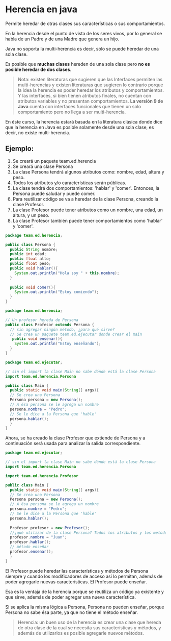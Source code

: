 # Herencia en java
Permite heredar de otras clases sus características o sus comportamientos.

En la herencia desde el punto de vista de los seres vivos, por lo general se habla de un Padre y de una Madre que genera un hijo.

Java no soporta la multi-herencia es decir, sólo se puede heredar de una sola clase.

Es posible que **muchas clases** hereden de una sola clase pero **no es posible heredar de dos clases**.

> Nota: existen literaturas que sugieren que las Interfaces permiten las multi-herencias y existen literaturas que sugieren lo contrario porque la idea la herencia es poder heredar los atributos y comportamientos. 
> Y las interfaces, si bien tienen atributos finales, no cuentan con atributos variables y no presentan comportamientos. 
> **La versión 9 de Java** cuenta con interfaces funcionales que tienen un solo comportamiento pero no llega a ser multi-herencia.

En éste curso, la herencia estará basada en la literatura clásica donde dice que la herencia en Java es posible solamente desde una sola clase, es decir, no existe multi-herencia.

## Ejemplo:

1. Se creará un paquete team.ed.herencia
2. Se creará una clase Persona
3. La clase Persona tendrá algunos atributos como: nombre, edad, altura y peso.
4. Todos los atributos y/o características serán públicas.
5. La clase tendrá dos comportamientos: 'hablar' y 'comer'. Entonces, la Persona puede saludar y puede comer.
6. Para reutilizar código se va a heredar de la clase Persona, creando la clase Profesor.
7. La clase Profesor puede tener atributos como un nombre, una edad, un altura, y un peso.
8. La clase Profesor también puede tener comportamientos como 'hablar' y 'comer'.

```java
package team.ed.herencia;

public class Persona {
  public String nombre;
  public int edad;
  public float alto;
  public float peso;
  public void hablar(){
    System.out.println("Hola soy " + this.nombre);
  }
  
  public void comer(){
    System.out.println("Estoy comiendo");
  }
}
```
```java
package team.ed.herencia;

// Un profesor hereda de Persona
public class Profesor extends Persona {
  // sin agregar ningún método, ¿para qué sirve?
  // Se crea un paquete team.ed.ejecutar donde crear el main
   public void ensenar(){
    System.out.println("Estoy enseñando"); 
  }
}
```
```java
package team.ed.ejecutar;

// sin el import la clase Main no sabe dónde está la clase Persona
import team.ed.herencia.Persona 

public class Main {
  public static void main(String[] args){
  // Se crea una Persona
  Persona persona = new Persona();
  // A ésa persona se le agrega un nombre
  persona.nombre = "Pedro";
  // Se le dice a la Persona que 'hable'
  persona.hablar(); 
  }
}
```
Ahora, se ha creado la clase Profesor que extiende de Persona y a continuación será usada para analizar la salida correspondiente.

```java
package team.ed.ejecutar;

// sin el import la clase Main no sabe dónde está la clase Persona
import team.ed.herencia.Persona 

import team.ed.herencia.Profesor

public class Main {
  public static void main(String[] args){
  // Se crea una Persona
  Persona persona = new Persona();
  // A ésa persona se le agrega un nombre
  persona.nombre = "Pedro";
  // Se le dice a la Persona que 'hable'
  persona.hablar(); 
  
  Profesor profesor = new Profesor();
  //¿qué utilizar de la clase Persona? Todos los atributos y los métodos son públicos
  profesor.nombre = "Juan";
  profesor.hablar();
  // método enseñar
  profesor.ensenar();
  }
}
```
El Profesor puede heredar las características y métodos de Persona siempre y cuando los modificadores de acceso así lo permitan, además de poder agregarle nuevas características. El Profesor puede enseñar.

Esa es la ventaja de la herencia porque se reutiliza un código ya existente y que sirve, además de poder agregar una nueva característica.

Si se aplica la misma lógica a Persona, Persona no pueden enseñar, porque Persona no sabe ésa parte, ya que no tiene el método enseñar.

> Herencia: un buen uso de la herencia es crear una clase que hereda de otra clase de la cual se necesita sus características y métodos, y además de utilizarlos es posible agregarle nuevos métodos.

